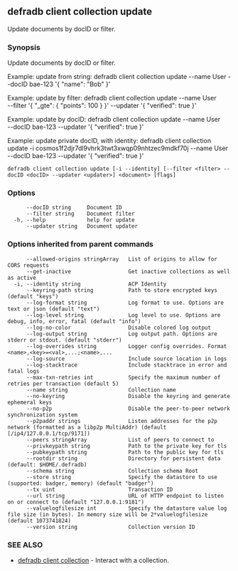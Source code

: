 ## defradb client collection update

Update documents by docID or filter.

### Synopsis

Update documents by docID or filter.
		
Example: update from string:
  defradb client collection update --name User --docID bae-123 '{ "name": "Bob" }'

Example: update by filter:
  defradb client collection update --name User \
  --filter '{ "_gte": { "points": 100 } }' --updater '{ "verified": true }'

Example: update by docID:
  defradb client collection update --name User \
  --docID bae-123 --updater '{ "verified": true }'

Example: update private docID, with identity:
  defradb client collection update -i cosmos1f2djr7dl9vhrk3twt3xwqp09nhtzec9mdkf70j --name User \
  --docID bae-123 --updater '{ "verified": true }'
		

```
defradb client collection update [-i --identity] [--filter <filter> --docID <docID> --updater <updater>] <document> [flags]
```

### Options

```
      --docID string     Document ID
      --filter string    Document filter
  -h, --help             help for update
      --updater string   Document updater
```

### Options inherited from parent commands

```
      --allowed-origins stringArray   List of origins to allow for CORS requests
      --get-inactive                  Get inactive collections as well as active
  -i, --identity string               ACP Identity
      --keyring-path string           Path to store encrypted keys (default "keys")
      --log-format string             Log format to use. Options are text or json (default "text")
      --log-level string              Log level to use. Options are debug, info, error, fatal (default "info")
      --log-no-color                  Disable colored log output
      --log-output string             Log output path. Options are stderr or stdout. (default "stderr")
      --log-overrides string          Logger config overrides. Format <name>,<key>=<val>,...;<name>,...
      --log-source                    Include source location in logs
      --log-stacktrace                Include stacktrace in error and fatal logs
      --max-txn-retries int           Specify the maximum number of retries per transaction (default 5)
      --name string                   Collection name
      --no-keyring                    Disable the keyring and generate ephemeral keys
      --no-p2p                        Disable the peer-to-peer network synchronization system
      --p2paddr strings               Listen addresses for the p2p network (formatted as a libp2p MultiAddr) (default [/ip4/127.0.0.1/tcp/9171])
      --peers stringArray             List of peers to connect to
      --privkeypath string            Path to the private key for tls
      --pubkeypath string             Path to the public key for tls
      --rootdir string                Directory for persistent data (default: $HOME/.defradb)
      --schema string                 Collection schema Root
      --store string                  Specify the datastore to use (supported: badger, memory) (default "badger")
      --tx uint                       Transaction ID
      --url string                    URL of HTTP endpoint to listen on or connect to (default "127.0.0.1:9181")
      --valuelogfilesize int          Specify the datastore value log file size (in bytes). In memory size will be 2*valuelogfilesize (default 1073741824)
      --version string                Collection version ID
```

### SEE ALSO

* [defradb client collection](defradb_client_collection.md)	 - Interact with a collection.

